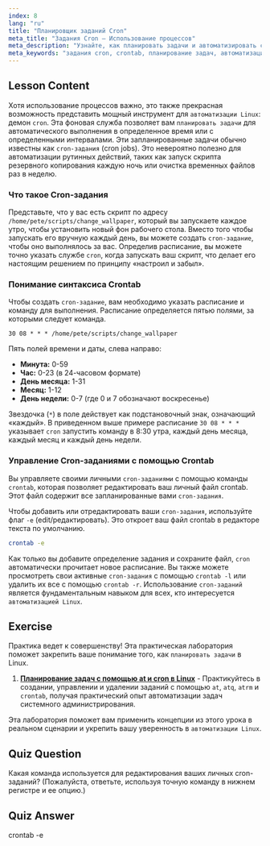 ```yaml
---
index: 8
lang: "ru"
title: "Планировщик заданий Cron"
meta_title: "Задания Cron — Использование процессов"
meta_description: "Узнайте, как планировать задачи и автоматизировать скрипты в Linux с помощью заданий cron. Это руководство охватывает синтаксис crontab, основные команды, такие как crontab -e, и практические примеры для начинающих."
meta_keywords: "задания cron, crontab, планирование задач, автоматизация Linux, команды Linux, Linux для начинающих, учебник Linux, crontab -e, cron"
---
```


## Lesson Content

Хотя использование процессов важно, это также прекрасная возможность представить мощный инструмент для `автоматизации Linux`: демон `cron`. Эта фоновая служба позволяет вам `планировать задачи` для автоматического выполнения в определенное время или с определенными интервалами. Эти запланированные задачи обычно известны как `cron-задания` (cron jobs). Это невероятно полезно для автоматизации рутинных действий, таких как запуск скрипта резервного копирования каждую ночь или очистка временных файлов раз в неделю.

### Что такое Cron-задания

Представьте, что у вас есть скрипт по адресу `/home/pete/scripts/change_wallpaper`, который вы запускаете каждое утро, чтобы установить новый фон рабочего стола. Вместо того чтобы запускать его вручную каждый день, вы можете создать `cron-задание`, чтобы оно выполнялось за вас. Определив расписание, вы можете точно указать службе `cron`, когда запускать ваш скрипт, что делает его настоящим решением по принципу «настроил и забыл».

### Понимание синтаксиса Crontab

Чтобы создать `cron-задание`, вам необходимо указать расписание и команду для выполнения. Расписание определяется пятью полями, за которыми следует команда.

```plaintext
30 08 * * * /home/pete/scripts/change_wallpaper
```

Пять полей времени и даты, слева направо:

- **Минута:** 0-59
- **Час:** 0-23 (в 24-часовом формате)
- **День месяца:** 1-31
- **Месяц:** 1-12
- **День недели:** 0-7 (где 0 и 7 обозначают воскресенье)

Звездочка (`*`) в поле действует как подстановочный знак, означающий «каждый». В приведенном выше примере расписание `30 08 * * *` указывает `cron` запустить команду в 8:30 утра, каждый день месяца, каждый месяц и каждый день недели.

### Управление Cron-заданиями с помощью Crontab

Вы управляете своими личными `cron-заданиями` с помощью команды `crontab`, которая позволяет редактировать ваш личный файл crontab. Этот файл содержит все запланированные вами `cron-задания`.

Чтобы добавить или отредактировать ваши `cron-задания`, используйте флаг `-e` (edit/редактировать). Это откроет ваш файл crontab в редакторе текста по умолчанию.

```bash
crontab -e
```

Как только вы добавите определение задания и сохраните файл, `cron` автоматически прочитает новое расписание. Вы также можете просмотреть свои активные `cron-задания` с помощью `crontab -l` или удалить их все с помощью `crontab -r`. Использование `cron-заданий` является фундаментальным навыком для всех, кто интересуется `автоматизацией Linux`.

## Exercise

Практика ведет к совершенству! Эта практическая лаборатория поможет закрепить ваше понимание того, как `планировать задачи` в Linux.

1. **[Планирование задач с помощью at и cron в Linux](https://labex.io/ru/labs/comptia-schedule-tasks-with-at-and-cron-in-linux-590870)** - Практикуйтесь в создании, управлении и удалении заданий с помощью `at`, `atq`, `atrm` и `crontab`, получая практический опыт автоматизации задач системного администрирования.

Эта лаборатория поможет вам применить концепции из этого урока в реальном сценарии и укрепить вашу уверенность в `автоматизации Linux`.

## Quiz Question

Какая команда используется для редактирования ваших личных cron-заданий? (Пожалуйста, ответьте, используя точную команду в нижнем регистре и ее опцию.)

## Quiz Answer

crontab -e
